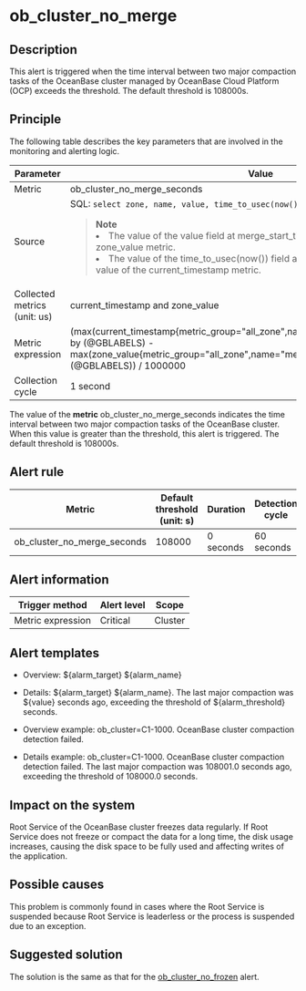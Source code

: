 ob_cluster_no_merge
========================================

**Description**
------------------------------------

This alert is triggered when the time interval between two major compaction tasks of the OceanBase cluster managed by OceanBase Cloud Platform (OCP) exceeds the threshold. The default threshold is 108000s.

Principle
------------------------------

The following table describes the key parameters that are involved in the monitoring and alerting logic.

|          Parameter           |                                                                                                                                                                                                                                   Value                                                                                                                                                                                                                                    |
|------------------------------|----------------------------------------------------------------------------------------------------------------------------------------------------------------------------------------------------------------------------------------------------------------------------------------------------------------------------------------------------------------------------------------------------------------------------------------------------------------------------|
| Metric                       | ob_cluster_no_merge_seconds                                                                                                                                                                                                                                                                                                                                                                                                                                                |
| Source                       | SQL:  ```select zone, name, value, time_to_usec(now()) from __all_zone;```  <blockquote>**Note** <br><li> The value of the value field at merge_start_time is used as the value of the zone_value metric. </li><li>   The value of the time_to_usec(now()) field at merge_start_time is used as the value of the current_timestamp metric.</li> </blockquote>   |
| Collected metrics (unit: us) | current_timestamp and zone_value                                                                                                                                                                                                                                                                                                                                                                                                                                           |
| Metric expression            | (max(current_timestamp{metric_group="all_zone",name="merge_start_time",@LABELS}) by (@GBLABELS) - max(zone_value{metric_group="all_zone",name="merge_start_time",@LABELS}) by (@GBLABELS)) / 1000000                                                                                                                                                                                                                                                                       |
| Collection cycle             | 1 second                                                                                                                                                                                                                                                                                                                                                                                                                                                                   |

The value of the **metric** ob_cluster_no_merge_seconds indicates the time interval between two major compaction tasks of the OceanBase cluster. When this value is greater than the threshold, this alert is triggered. The default threshold is 108000s.

**Alert rule**
-----------------------------------

|           Metric            | Default threshold (unit: s) | Duration  | Detection cycle | Time before clearance |
|-----------------------------|-----------------------------|-----------|-----------------|-----------------------|
| ob_cluster_no_merge_seconds | 108000                      | 0 seconds | 60 seconds      | 5 minutes             |

**Alert information**
------------------------------------------

|  Trigger method   | Alert level |  Scope  |
|-------------------|-------------|---------|
| Metric expression | Critical    | Cluster |

**Alert templates**
----------------------------------------

* Overview: \${alarm_target} \${alarm_name}

* Details: \${alarm_target} \${alarm_name}. The last major compaction was \${value} seconds ago, exceeding the threshold of \${alarm_threshold} seconds.

* Overview example: ob_cluster=C1-1000. OceanBase cluster compaction detection failed.

* Details example: ob_cluster=C1-1000. OceanBase cluster compaction detection failed. The last major compaction was 108001.0 seconds ago, exceeding the threshold of 108000.0 seconds.

**Impact on the system**
---------------------------------------------

Root Service of the OceanBase cluster freezes data regularly. If Root Service does not freeze or compact the data for a long time, the disk usage increases, causing the disk space to be fully used and affecting writes of the application.

**Possible causes**
----------------------------------------

This problem is commonly found in cases where the Root Service is suspended because Root Service is leaderless or the process is suspended due to an exception.

**Suggested solution**
-------------------------------------------

The solution is the same as that for the [ob_cluster_no_frozen](../2.ob-alert/9.ob_cluster_no_frozen.md) alert.
